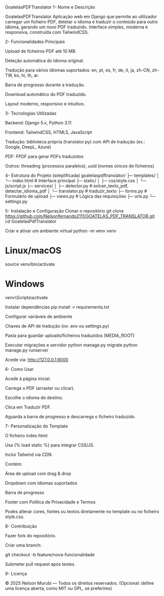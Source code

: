 GoatelasPDFTranslator
1- Nome e Descrição

GoatelasPDFTranslator
Aplicação web em Django que permite ao utilizador carregar um ficheiro PDF, detetar o idioma e traduzir o conteúdo para outro idioma, gerando um novo PDF traduzido.
Interface simples, moderna e responsiva, construída com TailwindCSS.

2- Funcionalidades Principais

Upload de ficheiros PDF até 10 MB.

Deteção automática do idioma original.

Tradução para vários idiomas suportados:
en, pt, es, fr, de, it, ja, zh-CN, zh-TW, ko, hi, th, ar.

Barra de progresso durante a tradução.

Download automático do PDF traduzido.

Layout moderno, responsivo e intuitivo.

3- Tecnologias Utilizadas

Backend: Django 5.x, Python 3.11

Frontend: TailwindCSS, HTML5, JavaScript

Tradução: biblioteca própria (translator.py) com API de tradução (ex.: Google, DeepL, Azure)

PDF: FPDF para gerar PDFs traduzidos

Outros: threading (processos paralelos), uuid (nomes únicos de ficheiros)

4- Estrutura do Projeto (simplificada)
goatelaspdftranslator/
├─ templates/
│  └─ index.html        # Interface principal
├─ static/
│  ├─ css/style.css
│  └─ js/script.js
├─ services/
│  ├─ detector.py       # extrair_texto_pdf, detectar_idioma_pdf
│  └─ translator.py     # traduzir_texto
├─ forms.py             # Formulário de upload
├─ views.py             # Lógica das requisições
├─ urls.py
└─ settings.py

5- Instalação e Configuração
Clonar o repositório
git clone https://github.com/Nelsonfernando2111/GOATELAS_PDF_TRANSLATOR.git
cd GoatelasPdfTranslator

Criar e ativar um ambiente virtual
python -m venv venv
# Linux/macOS
source venv/bin/activate
# Windows
venv\Scripts\activate

Instalar dependências
pip install -r requirements.txt

Configurar variáveis de ambiente

Chaves de API de tradução (no .env ou settings.py)

Pasta para guardar uploads/ficheiros traduzidos (MEDIA_ROOT)

Executar migrações e servidor
python manage.py migrate
python manage.py runserver


Acede via: http://127.0.0.1:8000

6- Como Usar

Acede à página inicial.

Carrega o PDF (arrastar ou clicar).

Escolhe o idioma de destino.

Clica em Traduzir PDF.

Aguarda a barra de progresso e descarrega o ficheiro traduzido.

7- Personalização do Template

O ficheiro index.html:

Usa {% load static %} para integrar CSS/JS.

Inclui Tailwind via CDN.

Contém:

Área de upload com drag & drop

Dropdown com idiomas suportados

Barra de progresso

Footer com Política de Privacidade e Termos

Podes alterar cores, fontes ou textos diretamente no template ou no ficheiro style.css.

8- Contribuição

Fazer fork do repositório.

Criar uma branch:

git checkout -b feature/nova-funcionalidade


Submeter pull request após testes.

9- Licença

© 2025 Nelson Murubi — Todos os direitos reservados.
(Opcional: define uma licença aberta, como MIT ou GPL, se preferires)